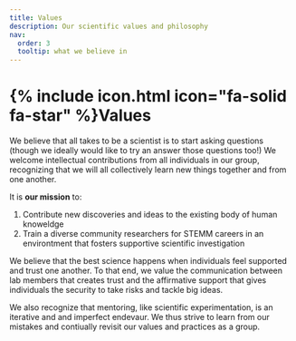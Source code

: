 ```yaml
---
title: Values
description: Our scientific values and philosophy
nav:
  order: 3
  tooltip: what we believe in
---
```

# {% include icon.html icon="fa-solid fa-star" %}Values

We believe that all takes to be a scientist is to start asking questions (though we ideally would like to try an answer those questions too!) We welcome intellectual contributions from all individuals in our group, recognizing that we will all collectively learn new things together and from one another.

It is **our mission** to:
1. Contribute new discoveries and ideas to the existing body of human knoweldge
2. Train a diverse community researchers for STEMM careers in an environtment that fosters supportive scientific investigation

We believe that the best science happens when individuals feel supported and trust one another. To that end, we value the communication between lab members that creates trust and the affirmative support that gives individuals the security to take risks and tackle big ideas. 

We also recognize that mentoring, like scientific experimentation, is an iterative and and imperfect endevaur. We thus strive to learn from our mistakes and contiually revisit our values and practices as a group.
